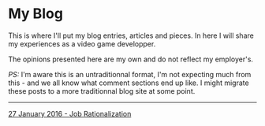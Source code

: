 # My Blog

This is where I'll put my blog entries, articles and pieces.
In here I will share my experiences as a video game developper.

The opinions presented here are my own and do not reflect my employer's.

*PS:*
I'm aware this is an untraditionnal format, I'm not expecting much from this - and we all know what comment sections end up like.
I might migrate these posts to a more traditionnal blog site at some point.

---

[27 January 2016 - Job Rationalization](http://github.com/fed135/blog/blob/master/opinion/job_rationalization.md)